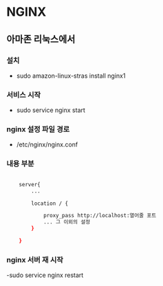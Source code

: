# NGINX

## 아마존 리눅스에서

### 설치

- sudo amazon-linux-stras install nginx1

### 서비스 시작

- sudo service nginx start

### nginx 설정 파일 경로

- /etc/nginx/nginx.conf

### 내용 부분

```bash

    server{
        ...

        location / {

            proxy_pass http://localhost:열어줄 포트
            ... 그 이외의 설정
        }

    }

```

### nginx 서버 재 시작

-sudo service nginx restart
